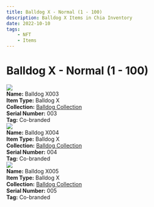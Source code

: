 ```yaml
---
title: Balldog X - Normal (1 - 100)
description: Balldog X Items in Chia Inventory
date: 2022-10-10
tags:
    - NFT
    - Items
---
```


# Balldog X - Normal (1 - 100)
<div class="item_thumbnail">
<img loading="lazy" src="https://vzjy67nchfwx26uz6uz3zy6rupinawxic2bqh2az3gai6evn.arweave.net/rlOPfaI5-bX16mfUzv_OPRo9DQWugWgwPoGdmAjxKtM"><br/>
<div><strong>Name:</strong> Balldog X003</div>
<div><strong>Item Type:</strong> Balldog X</div>
<div><strong>Collection:</strong> <a href="https://www.spacescan.io/xch/nft/collection/col17jxrr7pwxuhxra86z4gr08tajk3mpr7gjst643a7gv0dc8p8p9aqdcvj30">Balldog Collection</a></div>
<div><strong>Serial Number:</strong> 003</div>
<div><strong>Tag:</strong> Co-branded</div>
</div>
<div class="item_thumbnail">
<img loading="lazy" src="https://amk2bheiu3hohsjpjeyvr5q76anxpysiizl2m3htkndy22a.arweave.net/AxW--gnIimzuPJL0kxWPYf-8Bt34khGV6Zs81NHj_Wg"><br/>
<div><strong>Name:</strong> Balldog X004</div>
<div><strong>Item Type:</strong> Balldog X</div>
<div><strong>Collection:</strong> <a href="https://www.spacescan.io/xch/nft/collection/col17jxrr7pwxuhxra86z4gr08tajk3mpr7gjst643a7gv0dc8p8p9aqdcvj30">Balldog Collection</a></div>
<div><strong>Serial Number:</strong> 004</div>
<div><strong>Tag:</strong> Co-branded</div>
</div>
<div class="item_thumbnail">
<img loading="lazy" src="https://dtw3wzyvoq2aebcako2kcsh2pbou5jg6dotvzc6hhan5ggo2.arweave.net/HO27ZxV0N_AIEQFO0oUj6eF_1OpN4bp1yLxzgb0xnaI"><br/>
<div><strong>Name:</strong> Balldog X005</div>
<div><strong>Item Type:</strong> Balldog X</div>
<div><strong>Collection:</strong> <a href="https://www.spacescan.io/xch/nft/collection/col17jxrr7pwxuhxra86z4gr08tajk3mpr7gjst643a7gv0dc8p8p9aqdcvj30">Balldog Collection</a></div>
<div><strong>Serial Number:</strong> 005</div>
<div><strong>Tag:</strong> Co-branded</div>
</div>

